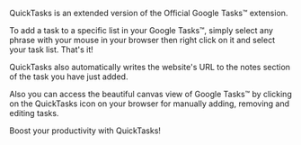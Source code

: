 QuickTasks is an extended version of the Official Google Tasks™ extension.

To add a task to a specific list in your Google Tasks™, simply select any phrase with your mouse in your browser then right click on it and select your task list. That's it!

QuickTasks also automatically writes the website's URL to the notes section of the task you have just added.

Also you can access the beautiful canvas view of Google Tasks™ by clicking on the QuickTasks icon on your browser for manually adding, removing and editing tasks.

Boost your productivity with QuickTasks!